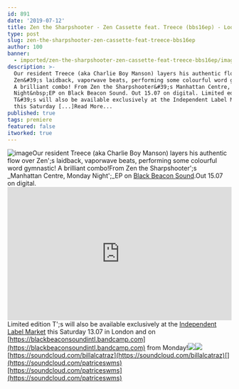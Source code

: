 ```yaml
---
id: 891
date: '2019-07-12'
title: Zen the Sharpshooter - Zen Cassette feat. Treece (bbs16ep) - Loose Lips
type: post
slug: zen-the-sharpshooter-zen-cassette-feat-treece-bbs16ep
author: 100
banner:
  - imported/zen-the-sharpshooter-zen-cassette-feat-treece-bbs16ep/image891.jpeg
description: >-
  Our resident Treece (aka Charlie Boy Manson) layers his authentic flow over
  Zen&#39;s laidback, vaporwave beats, performing some colourful word gymnastic!
  A brilliant combo! From Zen the Sharpshooter&#39;s Manhattan Centre, Monday
  Night&nbsp;EP on Black Beacon Sound. Out 15.07 on digital. Limited edition
  T&#39;s will also be available exclusively at the Independent Label Market
  this Saturday [...]Read More...
published: true
tags: premiere
featured: false
itworked: true
---
```

![image](../imported/zen-the-sharpshooter-zen-cassette-feat-treece-bbs16ep/image891.jpeg)Our resident Treece (aka Charlie Boy Manson) layers his authentic flow over Zen';s laidback, vaporwave beats, performing some colourful word gymnastic! A brilliant combo!From Zen the Sharpshooter';s _Manhattan Centre, Monday Night';_EP on [Black Beacon Sound](https://blackbeaconsoundintl.bandcamp.com/).Out 15.07 on digital.<iframe width='100%' height='300' scrolling='no' frameborder='no' allow='autoplay' src='https://w.soundcloud.com/player/?url=https%3A//api.soundcloud.com/tracks/650211560&color=%23ff5500&auto_play=false&hide_related=false&show_comments=true&show_user=true&show_reposts=false&show_teaser=true'></iframe>Limited edition T';s will also be available exclusively at the [Independent Label Market](https://www.facebook.com/events/336923570298561/) this Saturday 13.07 in London and on [](https://blackbeaconsoundintl.bandcamp.com)[https://blackbeaconsoundintl.bandcamp.com](https://blackbeaconsoundintl.bandcamp.com) from Monday!![](/wp-content/uploads/live/img/wysiwyg/5d28c8802362d.jpg)![](/wp-content/uploads/live/img/wysiwyg/5d28c867ae759.jpg)[](https://soundcloud.com/billalcatraz)[https://soundcloud.com/billalcatraz](https://soundcloud.com/billalcatraz)[](https://soundcloud.com/patriceswms)[https://soundcloud.com/patriceswms](https://soundcloud.com/patriceswms)